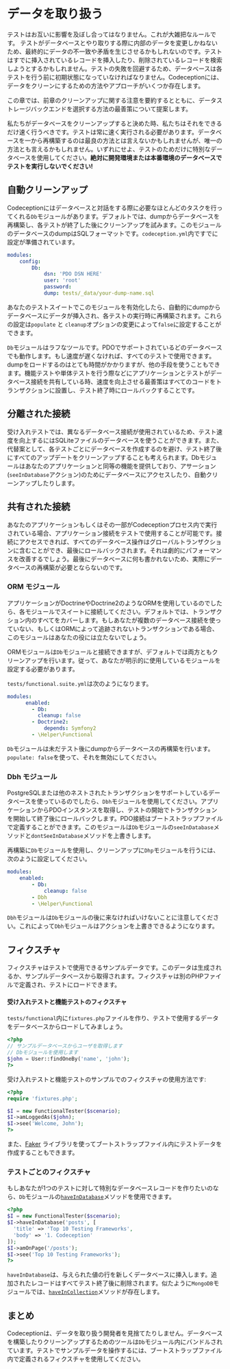 # データを取り扱う

テストはお互いに影響を及ぼし合ってはなりません。これが大雑把なルールです。
テストがデータベースとやり取りする際に内部のデータを変更しかねないため、最終的にデータの不一致や矛盾を生じさせるかもしれないのです。テストはすでに挿入されているレコードを挿入したり、削除されているレコードを検索しようとするかもしれません。テストの失敗を回避するため、データベースは各テストを行う前に初期状態になっていなければなりません。Codeceptionには、データをクリーンにするための方法やアプローチがいくつか存在します。

この章では、前章のクリーンアップに関する注意を要約するとともに、データストレージバックエンドを選択する方法の最善策について提案します。

私たちがデータベースをクリーンアップすると決めた時、私たちはそれをできるだけ速く行うべきです。テストは常に速く実行される必要があります。データベースを一から再構築するのは最良の方法とは言えないかもしれませんが、唯一の方法とも言えるかもしれません。いずれにせよ、テストのためだけに特別なデータベースを使用してください。**絶対に開発環境または本番環境のデータベースでテストを実行しないでください!**

## 自動クリーンアップ

Codeceptionにはデータベースと対話をする際に必要なほとんどのタスクを行ってくれる`Db`モジュールがあります。デフォルトでは、dumpからデータベースを再構築し、各テストが終了した後にクリーンアップを試みます。このモジュールのデータベースのdumpはSQLフォーマットです。`codeception.yml`内ですでに設定が準備されています。

```yaml
modules:
    config:
        Db:
            dsn: 'PDO DSN HERE'
            user: 'root'
            password:
            dump: tests/_data/your-dump-name.sql
```

あなたのテストスイートでこのモジュールを有効化したら、自動的にdumpからデータベースにデータが挿入され、各テストの実行時に再構築されます。これらの設定は`populate` と `cleanup`オプションの変更によって`false`に設定することができます。

`Db`モジュールはラフなツールです。PDOでサポートされているどのデータベースでも動作します。もし速度が遅くなければ、すべてのテストで使用できます。dumpをロードするのはとても時間がかかりますが、他の手段を使うこともできます。機能テストや単体テストを行う際などにアプリケーションとテストがデータベース接続を共有している時、速度を向上させる最善策はすべてのコードをトランザクションに設置し、テスト終了時にロールバックすることです。

## 分離された接続

受け入れテストでは、異なるデータベース接続が使用されているため、テスト速度を向上するにはSQLiteファイルのデータベースを使うことができます。また、代替案として、各テストごとにデータベースを作成するのを避け、テスト終了後にすべてのアップデートをクリーンアップすることも考えられます。Dbモジュールはあなたのアプリケーションと同等の機能を提供しており、アサーション(`seeInDatabase`アクション)のためにデータベースにアクセスしたり、自動クリーンアップしたりします。

## 共有された接続

あなたのアプリケーションもしくはその一部がCodeceptionプロセス内で実行されている場合、アプリケーション接続をテストで使用することが可能です。接続にアクセスできれば、すべてのデータベース操作はグローバルトランザクションに含むことができ、最後にロールバックされます。それは劇的にパフォーマンスを改善するでしょう。最後にデータベースに何も書かれないため、実際にデータベースの再構築が必要とならないのです。

### ORM モジュール

アプリケーションがDoctrineやDoctrine2のようなORMを使用しているのでしたら、各モジュールでスイートに接続してください。デフォルトでは、トランザクション内のすべてをカバーします。もしあなたが複数のデータベース接続を使っていない、もしくはORMによって追跡されないトランザクションである場合、このモジュールはあなたの役には立たないでしょう。

ORMモジュールは`Db`モジュールと接続できますが、デフォルトでは両方ともクリーンアップを行います。従って、あなたが明示的に使用しているモジュールを設定する必要があります。

`tests/functional.suite.yml`は次のようになります。


```yaml
modules:
	  enabled:
        - Db:
          cleanup: false
        - Doctrine2:
            depends: Symfony2
        - \Helper\Functional
```

`Db`モジュールは未だテスト後にdumpからデータベースの再構築を行います。`populate: false`を使って、それを無効にしてください。

### Dbh モジュール

PostgreSQLまたは他のネストされたトランザクションをサポートしているデータベースを使っているのでしたら、`Dbh`モジュールを使用してください。アプリケーションからPDOインスタンスを取得し、テストの開始でトランザクションを開始して終了後にロールバックします。PDO接続はブートストラップファイルで定義することができます。このモジュールは`Db`モジュールの`seeInDatabase`メソッドと`dontSeeInDatabase`メソッドを上書きします。

再構築に`Db`モジュールを使用し、クリーンアップに`Dhp`モジュールを行うには、次のように設定してください。

```yaml
modules:
  	enabled:
        - Db:
            cleanup: false
        - Dbh
        - \Helper\Functional
```

`Dbh`モジュールは`Db`モジュールの後に来なければいけないことに注意してください。これによって`Dbh`モジュールはアクションを上書きできるようになります。

## フィクスチャ

フィクスチャはテストで使用できるサンプルデータです。このデータは生成されるか、サンプルデータベースから取得されます。フィクスチャは別のPHPファイルで定義され、テストにロードできます。

#### 受け入れテストと機能テストのフィクスチャ

`tests/functional`内に`fixtures.php`ファイルを作り、テストで使用するデータをデータベースからロードしてみましょう。

```php
<?php
// サンプルデータベースからユーザを取得します
// Dbモジュールを使用します
$john = User::findOneBy('name', 'john');
?>
```

受け入れテストと機能テストのサンプルでのフィクスチャの使用方法です:

```php
<?php
require 'fixtures.php';

$I = new FunctionalTester($scenario);
$I->amLoggedAs($john);
$I->see('Welcome, John');
?>
```

また、[Faker](https://github.com/fzaninotto/Faker) ライブラリを使ってブートストラップファイル内にテストデータを作成することもできます。

### テストごとのフィクスチャ

もしあなたが1つのテストに対して特別なデータベースレコードを作りたいのなら、`Db`モジュールの[`haveInDatabase`](http://codeception.com/docs/modules/Db#haveInDatabase)メソッドを使用できます。


```php
<?php
$I = new FunctionalTester($scenario);
$I->haveInDatabase('posts', [
  'title' => 'Top 10 Testing Frameworks',
  'body' => '1. Codeception'
]);
$I->amOnPage('/posts');
$I->see('Top 10 Testing Frameworks');
?>
```

`haveInDatabase`は、与えられた値の行を新しくデータベースに挿入します。追加されたレコードはすべてテスト終了後に削除されます。似たように`MongoDB`モジュールでは、[`haveInCollection`](http://codeception.com/docs/modules/MongoDb#haveInCollection)メソッドが存在します。

## まとめ

Codeceptionは、データを取り扱う開発者を見捨てたりしません。データベースを構築したりクリーンアップするためのツールは`Db`モジュール内にバンドルされています。テストでサンプルデータを操作するには、ブートストラップファイル内で定義されるフィクスチャを使用してください。
